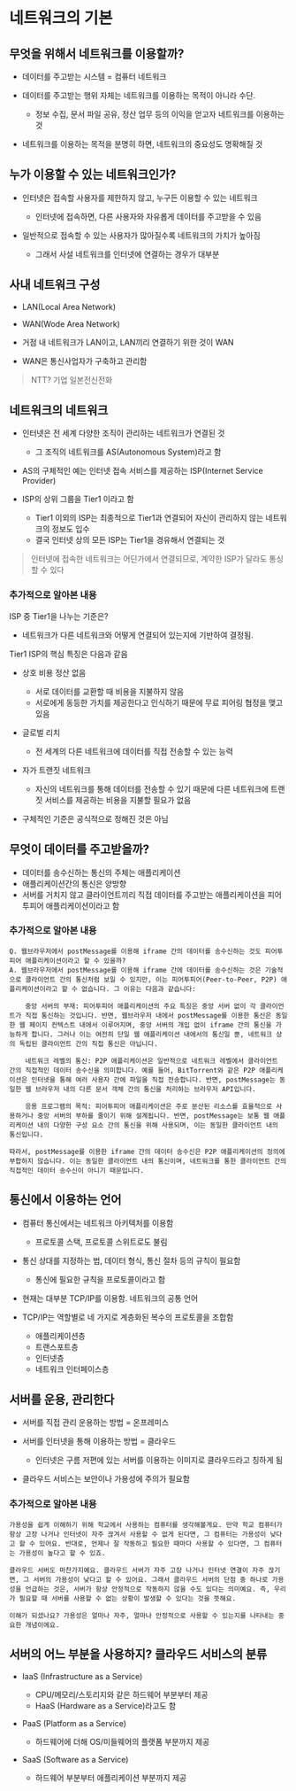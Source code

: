 # 네트워크의 기본

## 무엇을 위해서 네트워크를 이용할까?

* 데이터를 주고받는 시스템 = 컴퓨터 네트워크
* 데이터를 주고받는 행위 자체는 네트워크를 이용하는 목적이 아니라 수단.
  + 정보 수집, 문서 파일 공유, 정산 업무 등의 이익을 얻고자 네트워크를 이용하는 것

* 네트워크를 이용하는 목적을 분명히 하면, 네트워크의 중요성도 명확해질 것

## 누가 이용할 수 있는 네트워크인가?

* 인터넷은 접속할 사용자를 제한하지 않고, 누구든 이용할 수 있는 네트워크
  + 인터넷에 접속하면, 다른 사용자와 자유롭게 데이터를 주고받을 수 있음

* 일반적으로 접속할 수 있는 사용자가 많아질수록 네트워크의 가치가 높아짐
  + 그래서 사설 네트워크를 인터넷에 연결하는 경우가 대부분

## 사내 네트워크 구성

* LAN(Local Area Network)
* WAN(Wode Area Network)

* 거점 내 네트워크가 LAN이고, LAN끼리 연결하기 위한 것이 WAN

* WAN은 통신사업자가 구축하고 관리함

> NTT? 기업 일본전신전화

## 네트워크의 네트워크

* 인터넷은 전 세계 다양한 조직이 관리하는 네트워크가 연결된 것
  + 그 조직의 네트워크를 AS(Autonomous System)라고 함

* AS의 구체적인 예는 인터넷 접속 서비스를 제공하는 ISP(Internet Service Provider)

* ISP의 상위 그룹을 Tier1 이라고 함
  + Tier1 이외의 ISP는 최종적으로 Tier1과 연결되어 자신이 관리하지 않는 네트워크의 정보도 입수
  + 결국 인터넷 상의 모든 ISP는 Tier1을 경유해서 연결되는 것

> 인터넷에 접속한 네트워크는 어딘가에서 연결되므로, 계약한 ISP가 달라도 통싱할 수 있다

### 추가적으로 알아본 내용

ISP 중 Tier1을 나누는 기준은?

* 네트워크가 다른 네트워크와 어떻게 연결되어 있는지에 기반하여 결정됨.

Tier1 ISP의 핵심 특징은 다음과 같음
* 상호 비용 정산 없음
  + 서로 데이터를 교환할 때 비용을 지불하지 않음
  + 서로에게 동등한 가치를 제공한다고 인식하기 때문에 무료 피어링 협정을 맺고 있음
* 글로벌 리치
  + 전 세계의 다른 네트워크에 데이터를 직접 전송할 수 있는 능력
* 자가 트랜짓 네트워크
  + 자신의 네트워크를 통해 데이터를 전송할 수 있기 때문에 다른 네트워크에 트랜짓 서비스를 제공하는 비용을 지불할 필요가 없음

* 구체적인 기준은 공식적으로 정해진 것은 아님

## 무엇이 데이터를 주고받을까?

* 데이터를 송수신하는 통신의 주체는 애플리케이션
* 애플리케이션간의 통신은 양방향
* 서버를 거치지 않고 클라이언트끼리 직접 데이터를 주고받는 애플리케이션을 피어투피어 애플리케이션이라고 함

### 추가적으로 알아본 내용

```
Q. 웹브라우저에서 postMessage를 이용해 iframe 간의 데이터를 송수신하는 것도 피어투피어 애플리케이션이라고 할 수 있을까?
A. 웹브라우저에서 postMessage를 이용해 iframe 간에 데이터를 송수신하는 것은 기술적으로 클라이언트 간의 통신처럼 보일 수 있지만, 이는 피어투피어(Peer-to-Peer, P2P) 애플리케이션이라고 할 수 없습니다. 그 이유는 다음과 같습니다:

    중앙 서버의 부재: 피어투피어 애플리케이션의 주요 특징은 중앙 서버 없이 각 클라이언트가 직접 통신하는 것입니다. 반면, 웹브라우저 내에서 postMessage를 이용한 통신은 동일한 웹 페이지 컨텍스트 내에서 이루어지며, 중앙 서버의 개입 없이 iframe 간의 통신을 가능하게 합니다. 그러나 이는 여전히 단일 웹 애플리케이션 내에서의 통신일 뿐, 네트워크 상의 독립된 클라이언트 간의 직접 통신은 아닙니다.

    네트워크 레벨의 통신: P2P 애플리케이션은 일반적으로 네트워크 레벨에서 클라이언트 간의 직접적인 데이터 송수신을 의미합니다. 예를 들어, BitTorrent와 같은 P2P 애플리케이션은 인터넷을 통해 여러 사용자 간에 파일을 직접 전송합니다. 반면, postMessage는 동일한 웹 브라우저 내의 다른 문서 객체 간의 통신을 처리하는 브라우저 API입니다.

    응용 프로그램의 목적: 피어투피어 애플리케이션은 주로 분산된 리소스를 효율적으로 사용하거나 중앙 서버의 부하를 줄이기 위해 설계됩니다. 반면, postMessage는 보통 웹 애플리케이션 내의 다양한 구성 요소 간의 통신을 위해 사용되며, 이는 동일한 클라이언트 내의 통신입니다.

따라서, postMessage를 이용한 iframe 간의 데이터 송수신은 P2P 애플리케이션의 정의에 부합하지 않습니다. 이는 동일한 클라이언트 내의 통신이며, 네트워크를 통한 클라이언트 간의 직접적인 데이터 송수신이 아니기 때문입니다.
```

## 통신에서 이용하는 언어

* 컴퓨터 통신에서는 네트워크 아키텍처를 이용함
  + 프로토콜 스택, 프로토콜 스위트로도 불림

* 통신 상대를 지정하는 법, 데이터 형식, 통신 절차 등의 규칙이 필요함
  + 통신에 필요한 규칙을 프로토콜이라고 함

* 현재는 대부분 TCP/IP를 이용함. 네트워크의 공통 언어

* TCP/IP는 역할별로 네 가지로 계층화된 복수의 프로토콜을 조합함
  + 애플리케이션층
  + 트랜스포트층
  + 인터넷층
  + 네트워크 인터페이스층

## 서버를 운용, 관리한다

* 서버를 직접 관리 운용하는 방법 = 온프레미스
* 서버를 인터넷을 통해 이용하는 방법 = 클라우드
  + 인터넷은 구름 저편에 있는 서버를 이용하는 이미지로 클라우드라고 칭하게 됨

* 클라우드 서비스는 보안이나 가용성에 주의가 필요함

### 추가적으로 알아본 내용

```
가용성을 쉽게 이해하기 위해 학교에서 사용하는 컴퓨터를 생각해볼게요. 만약 학교 컴퓨터가 항상 고장 나거나 인터넷이 자주 끊겨서 사용할 수 없게 된다면, 그 컴퓨터는 가용성이 낮다고 할 수 있어요. 반대로, 언제나 잘 작동하고 필요한 때마다 사용할 수 있다면, 그 컴퓨터는 가용성이 높다고 할 수 있죠.

클라우드 서버도 마찬가지예요. 클라우드 서버가 자주 고장 나거나 인터넷 연결이 자주 끊기면, 그 서버의 가용성이 낮다고 할 수 있어요. 그래서 클라우드 서버의 단점 중 하나로 가용성을 언급하는 것은, 서버가 항상 안정적으로 작동하지 않을 수도 있다는 의미예요. 즉, 우리가 필요할 때 서버를 사용할 수 없는 상황이 발생할 수 있다는 것을 뜻해요.

이해가 되셨나요? 가용성은 얼마나 자주, 얼마나 안정적으로 사용할 수 있는지를 나타내는 중요한 개념이에요.
```

## 서버의 어느 부분을 사용하지? 클라우드 서비스의 분류

* IaaS (Infrastructure as a Service)
  + CPU/메모리/스토리지와 같은 하드웨어 부분부터 제공
  + HaaS (Hardware as a Service)라고도 함

* PaaS (Platform as a Service)
  + 하드웨어에 더해 OS/미들웨어의 플랫폼 부분까지 제공

* SaaS (Software as a Service)
  + 하드웨어 부분부터 애플리케이션 부분까지 제공



